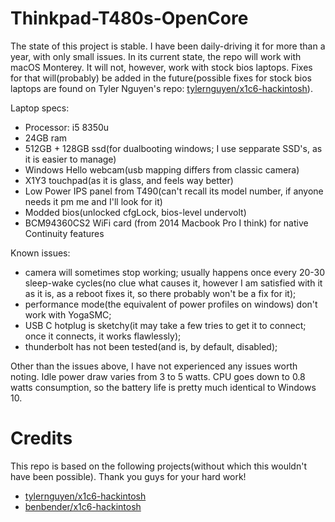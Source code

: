 # Thinkpad-T480s-OpenCore
The state of this project is stable. I have been daily-driving it for more than a year, with only small issues.
In its current state, the repo will work with macOS Monterey. It will not, however, work with stock bios laptops. Fixes for that will(probably) be added in the future(possible fixes for stock bios laptops are found on Tyler Nguyen's repo: [tylernguyen/x1c6-hackintosh](https://github.com/tylernguyen/x1c6-hackintosh)).


Laptop specs:
  - Processor: i5 8350u
  - 24GB ram
  - 512GB + 128GB ssd(for dualbooting windows; I use sepparate SSD's, as it is easier to manage)
  - Windows Hello webcam(usb mapping differs from classic camera)
  - X1Y3 touchpad(as it is glass, and feels way better)
  - Low Power IPS panel from T490(can't recall its model number, if anyone needs it pm me and I'll look for it)
  - Modded bios(unlocked cfgLock, bios-level undervolt)
  - BCM94360CS2 WiFi card (from 2014 Macbook Pro I think) for native Continuity features


Known issues: 
  - camera will sometimes stop working; usually happens once every 20-30 sleep-wake cycles(no clue what causes it, however I am satisfied with it as it is, as a reboot fixes it, so there probably won't be a fix for it);
  - performance mode(the equivalent of power profiles on windows) don't work with YogaSMC;
  - USB C hotplug is sketchy(it may take a few tries to get it to connect; once it connects, it works flawlessly);
  - thunderbolt has not been tested(and is, by default, disabled);

Other than the issues above, I have not experienced any issues worth noting.
Idle power draw varies from 3 to 5 watts. CPU goes down to 0.8 watts consumption, so the battery life is pretty much identical to Windows 10.



# Credits
This repo is based on the following projects(without which this wouldn't have been possible). Thank you guys for your hard work!
- [tylernguyen/x1c6-hackintosh](https://github.com/tylernguyen/x1c6-hackintosh)
- [benbender/x1c6-hackintosh](https://github.com/benbender/x1c6-hackintosh)
